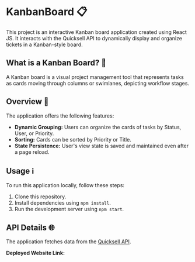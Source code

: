 # KanbanBoard 📋

This project is an interactive Kanban board application created using React JS. It interacts with the Quicksell API to dynamically display and organize tickets in a Kanban-style board.

## What is a Kanban Board? 📌

A Kanban board is a visual project management tool that represents tasks as cards moving through columns or swimlanes, depicting workflow stages.

## Overview 🚀

The application offers the following features:
- **Dynamic Grouping:** Users can organize the cards of tasks by Status, User, or Priority.
- **Sorting:** Cards can be sorted by Priority or Title.
- **State Persistence:** User's view state is saved and maintained even after a page reload.

## Usage ℹ️

To run this application locally, follow these steps:
1. Clone this repository.
2. Install dependencies using `npm install`.
3. Run the development server using `npm start`.

## API Details 🌐

The application fetches data from the [Quicksell API](https://api.quicksell.co/v1/internal/frontend-assignment).

**Deployed Website Link:** 
